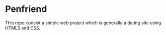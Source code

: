 # Penfriend
This repo consist a simple web project which is generally a dating site using HTML5 and CSS.

